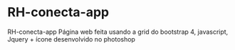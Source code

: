# RH-conecta-app
RH-conecta-app
Página web feita usando a grid do bootstrap 4, javascript, Jquery + ícone desenvolvido no photoshop
